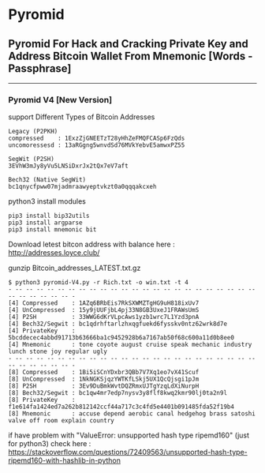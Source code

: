 # Pyromid 
## Pyromid For Hack and Cracking Private Key and Address Bitcoin Wallet From Mnemonic [Words - Passphrase]
---

### Pyromid V4 [New Version]
support Different Types of Bitcoin Addresses
```
Legacy (P2PKH)
compressed    : 1ExzZjGNEETzT28yHhZeFMQFCASp6FzQds
uncomoressesd : 13aRGgng5wnvdSd76MVkYebvE5amwxPZ55

SegWit (P2SH)
3EVhW3mJy8yVu5LNSiDxrJx2tQx7eV7aft

Bech32 (Native SegWit)
bc1qnycfpww07mjadmraawyeptvkzt0a0qqqakcxeh
```

python3 install modules
```
pip3 install bip32utils
pip3 install argparse
pip3 install mnemonic bit
```
Download letest bitcon address with balance
here : http://addresses.loyce.club/

gunzip Bitcoin_addresses_LATEST.txt.gz

```
$ python3 pyromid-V4.py -r Rich.txt -o win.txt -t 4
- -- -- -- -- -- -- -- -- -- -- -- -- -- -- -- -- -- -- -- -- -- -- -- -- -- -- -- -- -- -
[4] Compressed    : 1AZq6BRbEis7RkSXWMZTgHG9uH818ixUv7
[4] UnCompressed  : 15y9jUUFjbL4pj33N8GB3UxeJ1FRAWsUmS 
[4] P2SH          : 33WWG6dKrVLpcAws1yzb1wrc7L1Yzd3pnA
[4] Bech32/Segwit : bc1qdrhftarlzhxqgfuekd6fysskv0ntz62wrk8d7e
[4] PrivateKey    : 5bcddecec4abbd91713b63666ba1c9452928b6a7167ab50f68c600a11d0b8ee0
[4] Mnemonic      : tone coyote august cruise speak mechanic industry lunch stone joy regular ugly
- -- -- -- -- -- -- -- -- -- -- -- -- -- -- -- -- -- -- -- -- -- -- -- -- -- -- -- -- -- -
[8] Compressed    : 1Bi5iSCnYDxbr3QBb7V7Xq1eo7vX41Scuf
[8] UnCompressed  : 1NkNGKSjqzYWTKfLSkj5UX1QcQjsgi1pJm 
[8] P2SH          : 3Ev9DuBmkWvtDQZRmxUJTgYzqLdXiNurpH
[8] Bech32/Segwit : bc1qw4mr7edp7nysv3y8flf8kwq2kmr90lj0ta2n9l
[8] PrivateKey    : f1e614fa1424ed7a262b812142ccf44a717c3c4fd5e4401b091485fda52f19b4
[8] Mnemonic      : accuse depend aerobic canal hedgehog brass satoshi valve off room explain country
```

if have problem with "ValueError: unsupported hash type ripemd160" (just for python3)
check here : https://stackoverflow.com/questions/72409563/unsupported-hash-type-ripemd160-with-hashlib-in-python


